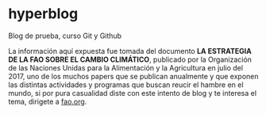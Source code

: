 # hyperblog
Blog de prueba, curso Git y Github

La información aquí expuesta fue tomada del documento **LA ESTRATEGIA DE LA FAO SOBRE EL CAMBIO  CLIMÁTICO**, publicado por la Organización de las Naciones Unidas para la Alimentación y la Agricultura en julio del 2017, uno de los muchos papers que se publican anualmente y que exponen las distintas actividades y programas que buscan reucir el hambre en el mundo, si por pura casualidad diste con este intento de blog y te interesa el tema, dirigete a [fao.org](http://https://www.fao.org/home/es "fao.org").